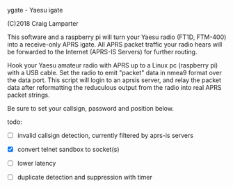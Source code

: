 
ygate - Yaesu igate

(C)2018 Craig Lamparter

This software and a raspberry pi will turn your Yaesu radio (FT1D, FTM-400) into
a receive-only APRS igate.  All APRS packet traffic your radio hears will be
forwarded to the Internet (APRS-IS Servers) for further routing.

Hook your Yaesu amateur radio with APRS up to a Linux pc (raspberry pi) with a
USB cable. Set the radio to emit "packet" data in nmea9 format over the data
port. This script will login to an aprsis server, and relay the packet data
after reformatting the reduculous output from the radio into real APRS packet
strings.

Be sure to set your callsign, password and position below.



todo:
- [ ] invalid callsign detection, currently filtered by aprs-is servers
- [X] convert telnet sandbox to socket(s)
- [ ] lower latency  
- [ ] duplicate detection and suppression with timer


